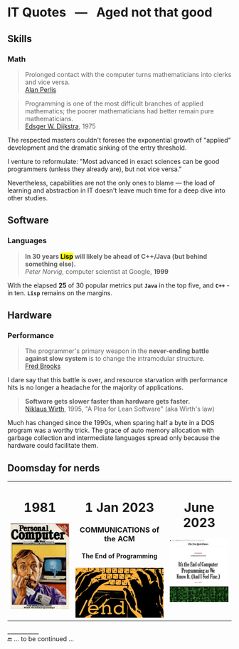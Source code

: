 # IT Quotes &nbsp; &mdash; &nbsp; Aged not that good

## Skills

### Math
 
> Prolonged contact with the computer turns mathematicians into clerks and vice versa.\
[Alan Perlis](../contributors/README.md#Alan-Perlis)

> Programming is one of the most difficult branches of applied mathematics; the poorer mathematicians had better remain pure mathematicians.\
[Edsger W. Dijkstra](../contributors/README.md#Edsger-W-Dijkstra), 1975

The respected masters couldn't foresee the exponential growth of "applied" development and the dramatic sinking of the entry threshold.

I venture to reformulate: "Most advanced in exact sciences can be good programmers (unless they already are), but not vice versa." 

Nevertheless, capabilities are not the only ones to blame — the load of learning and abstraction in IT doesn't leave much time for a deep dive into other studies.

## Software

### Languages

> **In 30 years <mark>Lisp</mark> will likely be ahead of C++/Java (but behind something else).**\
_Peter Norvig_, computer scientist at Google, **1999**

With the elapsed **25** of 30 popular metrics put __`Java`__ in the top five, and __`C++`__ - in ten. __`Lisp`__ remains on the margins.

## Hardware

### Performance 

> The programmer's primary weapon in the **never-ending battle against slow system** is to change the intramodular structure.\
[Fred Brooks](../contributors/README.md#Fred-Brooks)

I dare say that this battle is over, and resource starvation with performance hits is no longer a headache for the majority of applications.

> **Software gets slower faster than hardware gets faster.**\
[Niklaus Wirth](../contributors/README.md#Niklaus-Wirth), 1995, "A Plea for Lean Software" (aka Wirth's law)

Much has changed since the 1990s, when sparing half a byte in a DOS program was a worthy trick. The grace of auto memory allocation with garbage collection and intermediate languages spread only because the hardware could facilitate them.

## Doomsday for nerds

<table><tr valign="top" align="center">
 <td><h1>1981</h1><img width="350px" alt="&nbsp;Personal Computer, Feb/1981: Programming is over" src="../../../../../_rsc/_img/snap/media/magazines/endOfProg/1981.Feb-PC-end_of_programming.jpg" /></td>
 <td><h1>1 Jan 2023</h1><h3>COMMUNICATIONS of the ACM</h3><h4>The End of Programming</h4>
  <a href="https://cacm.acm.org/opinion/the-end-of-programming"><img width="350px" alt="&nbsp;Communications ACM 01/Jan/2023: End of programming" src="../../../../../_rsc/_img/snap/media/magazines/endOfProg/2023.01.01-CACM-end_of_programming.jpg" /></a></td>
 <td><h1>June 2023</h1><img width="350px" alt="&nbsp;NYT, June/2023: End of programming" src="../../../../../_rsc/_img/snap/media/magazines/endOfProg/2023.06.02-NYT-end_of_programming.jpg" />
</td>
</tr> </table>

\___________\
🔚 ... to be continued ...

